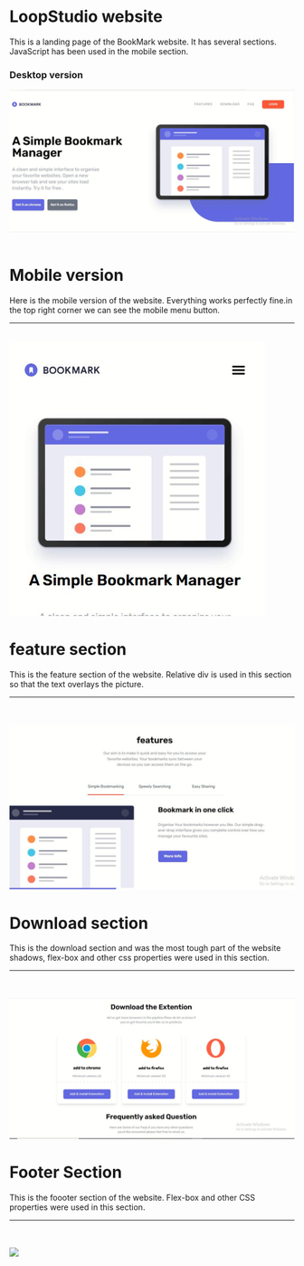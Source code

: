 

# LoopStudio website
This is a landing page of the BookMark website. It has several sections. JavaScript has been used in the mobile section.

### Desktop version
<img src="../all-project-assets/bookmark/images/bookmark_desktop.JPG">
<br>
<br>

# Mobile version
Here is the mobile version of the website. Everything works perfectly fine.in the top right corner we can see the mobile menu button. 
<hr>
<br>

<img src="../all-project-assets/bookmark/images/bookmark_mobile.JPG">

# feature section
This is the feature section of the website. Relative div is used in this section so that the text overlays the picture.
<hr>
<br>
<br>
<img src="../all-project-assets/bookmark/images/bookmark_feature.JPG">

# Download section
This is the download section and was the most tough part of the website shadows, flex-box and other css properties were used in this section.
<hr>
<br>
<br>
<img src="../all-project-assets/bookmark/images/bookmark_download.JPG">

# Footer Section

This is the foooter section of the website. Flex-box and other CSS properties were used in this section.
<hr>
<br>
<br>
<img src="../all-project-assets/bookmark/images/bookamark_footer.JPG">
